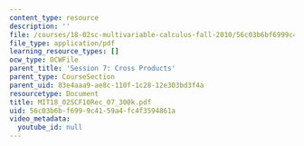 ```yaml
---
content_type: resource
description: ''
file: /courses/18-02sc-multivariable-calculus-fall-2010/56c03b6bf6999c4159a4fc4f3594861a_MIT18_02SCF10Rec_07_300k.pdf
file_type: application/pdf
learning_resource_types: []
ocw_type: OCWFile
parent_title: 'Session 7: Cross Products'
parent_type: CourseSection
parent_uid: 83e4aaa9-ae8c-110f-1c28-12e303bd3f4a
resourcetype: Document
title: MIT18_02SCF10Rec_07_300k.pdf
uid: 56c03b6b-f699-9c41-59a4-fc4f3594861a
video_metadata:
  youtube_id: null
---
```

